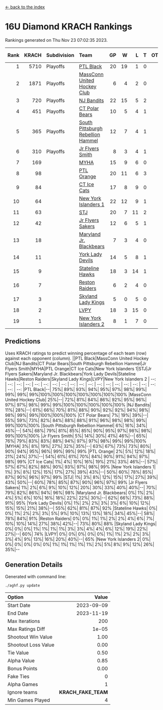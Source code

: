 [<- back to the index](readme.md)
# 16U Diamond KRACH Rankings
Rankings generated on Thu Nov 23 07:02:35 2023.

Rank|KRACH|Subdivision|Team|GP|W|L|T|OTW|OTL|SoS|Exp Wins|Win Diff
---:|---:|:---|:---|---:|---:|---:|---:|---:|---:|---:|---:|---:
1|5710|Playoffs|[PTL Black](https://gamesheetstats.com/seasons/3663/teams/140833/schedule)|20|19|1|0|2|0|371|19.8|-0.0
2|1871|Playoffs|[MassConn United Hockey Club](https://gamesheetstats.com/seasons/3663/teams/140835/schedule)|6|4|2|0|0|0|1862|4.8|-0.0
3|720|Playoffs|[NJ Bandits](https://gamesheetstats.com/seasons/3663/teams/140836/schedule)|22|15|5|2|0|2|788|16.8|-0.0
4|451|Playoffs|[CT Polar Bears](https://gamesheetstats.com/seasons/3663/teams/140834/schedule)|10|5|4|1|0|0|1273|6.3|-0.0
5|365|Playoffs|[South Pittsburgh Rebellion Hammel](https://gamesheetstats.com/seasons/3663/teams/140839/schedule)|12|7|4|1|0|0|1026|8.4|0.0
6|310|Playoffs|[Jr Flyers Smith](https://gamesheetstats.com/seasons/3663/teams/140837/schedule)|8|3|4|1|1|2|993|4.3|-0.0
7|169||[MYHA](https://gamesheetstats.com/seasons/3663/teams/140838/schedule)|15|9|6|0|0|0|867|9.9|0.0
8|98||[PTL Orange](https://gamesheetstats.com/seasons/3663/teams/140842/schedule)|20|11|6|3|1|0|93|13.4|0.0
9|84||[CT Ice Cats](https://gamesheetstats.com/seasons/3663/teams/140846/schedule)|17|8|9|0|0|1|661|8.9|0.0
10|64||[New York Islanders 1](https://gamesheetstats.com/seasons/3663/teams/140847/schedule)|22|12|9|1|3|0|108|13.4|0.0
11|63||[STJ](https://gamesheetstats.com/seasons/3663/teams/140841/schedule)|20|7|11|2|0|1|971|8.9|0.0
12|42||[Jr Flyers Sakers](https://gamesheetstats.com/seasons/3663/teams/140843/schedule)|12|6|5|1|2|0|95|7.4|0.0
13|18||[Maryland Jr. Blackbears](https://gamesheetstats.com/seasons/3663/teams/140848/schedule)|7|3|4|0|0|1|777|3.9|0.0
14|11||[York Lady Devils](https://gamesheetstats.com/seasons/3663/teams/140845/schedule)|14|5|8|1|0|2|430|6.4|0.0
15|9||[Stateline Hawks](https://gamesheetstats.com/seasons/3663/teams/140840/schedule)|18|3|14|1|0|1|1043|4.4|0.0
16|7||[Reston Raiders](https://gamesheetstats.com/seasons/3663/teams/140850/schedule)|6|2|4|0|1|0|31|2.9|0.0
17|3||[Skyland Lady Kings](https://gamesheetstats.com/seasons/3663/teams/140849/schedule)|5|0|5|0|0|0|56|0.9|0.0
18|2||[LVPY](https://gamesheetstats.com/seasons/3663/teams/140844/schedule)|18|3|15|0|0|0|101|3.9|0.0
19|1||[New York Islanders 2](https://gamesheetstats.com/seasons/3663/teams/140851/schedule)|8|1|7|0|0|0|31|1.9|0.0

## Predictions
Uses KRACH ratings to predict winning percentage of each team (row) against each opponent (column).
||PTL Black|MassConn United Hockey Club|NJ Bandits|CT Polar Bears|South Pittsburgh Rebellion Hammel|Jr Flyers Smith|MYHA|PTL Orange|CT Ice Cats|New York Islanders 1|STJ|Jr Flyers Sakers|Maryland Jr. Blackbears|York Lady Devils|Stateline Hawks|Reston Raiders|Skyland Lady Kings|LVPY|New York Islanders 2
| --: | --: | --: | --: | --: | --: | --: | --: | --: | --: | --: | --: | --: | --: | --: | --: | --: | --: | --: | --: 
|PTL Black|--| 75%| 89%| 93%| 94%| 95%| 97%| 98%| 99%| 99%| 99%| 99%|100%|100%|100%|100%|100%|100%|100%
|MassConn United Hockey Club| 25%|--| 72%| 81%| 84%| 86%| 92%| 95%| 96%| 97%| 97%| 98%| 99%| 99%|100%|100%|100%|100%|100%
|NJ Bandits| 11%| 28%|--| 61%| 66%| 70%| 81%| 88%| 90%| 92%| 92%| 94%| 98%| 98%| 99%| 99%|100%|100%|100%
|CT Polar Bears|  7%| 19%| 39%|--| 55%| 59%| 73%| 82%| 84%| 88%| 88%| 91%| 96%| 98%| 98%| 99%| 99%|100%|100%
|South Pittsburgh Rebellion Hammel|  6%| 16%| 34%| 45%|--| 54%| 68%| 79%| 81%| 85%| 85%| 90%| 95%| 97%| 98%| 98%| 99%|100%|100%
|Jr Flyers Smith|  5%| 14%| 30%| 41%| 46%|--| 65%| 76%| 79%| 83%| 83%| 88%| 94%| 97%| 97%| 98%| 99%| 99%|100%
|MYHA|  3%|  8%| 19%| 27%| 32%| 35%|--| 63%| 67%| 73%| 73%| 80%| 90%| 94%| 95%| 96%| 99%| 99%| 99%
|PTL Orange|  2%|  5%| 12%| 18%| 21%| 24%| 37%|--| 54%| 61%| 61%| 70%| 84%| 90%| 91%| 94%| 97%| 98%| 99%
|CT Ice Cats|  1%|  4%| 10%| 16%| 19%| 21%| 33%| 46%|--| 57%| 57%| 67%| 82%| 88%| 90%| 93%| 97%| 98%| 99%
|New York Islanders 1|  1%|  3%|  8%| 12%| 15%| 17%| 27%| 39%| 43%|--| 50%| 60%| 78%| 85%| 87%| 90%| 96%| 97%| 99%
|STJ|  1%|  3%|  8%| 12%| 15%| 17%| 27%| 39%| 43%| 50%|--| 60%| 78%| 85%| 87%| 90%| 96%| 97%| 99%
|Jr Flyers Sakers|  1%|  2%|  6%|  9%| 10%| 12%| 20%| 30%| 33%| 40%| 40%|--| 70%| 79%| 82%| 86%| 94%| 96%| 98%
|Maryland Jr. Blackbears|  0%|  1%|  2%|  4%|  5%|  6%| 10%| 16%| 18%| 22%| 22%| 30%|--| 62%| 66%| 73%| 88%| 91%| 95%
|York Lady Devils|  0%|  1%|  2%|  2%|  3%|  3%|  6%| 10%| 12%| 15%| 15%| 21%| 38%|--| 55%| 62%| 81%| 87%| 92%
|Stateline Hawks|  0%|  0%|  1%|  2%|  2%|  3%|  5%|  9%| 10%| 13%| 13%| 18%| 34%| 45%|--| 58%| 78%| 84%| 91%
|Reston Raiders|  0%|  0%|  1%|  1%|  2%|  2%|  4%|  6%|  7%| 10%| 10%| 14%| 27%| 38%| 42%|--| 73%| 80%| 88%
|Skyland Lady Kings|  0%|  0%|  0%|  1%|  1%|  1%|  1%|  3%|  3%|  4%|  4%|  6%| 12%| 19%| 22%| 27%|--| 60%| 74%
|LVPY|  0%|  0%|  0%|  0%|  0%|  1%|  1%|  2%|  2%|  3%|  3%|  4%|  9%| 13%| 16%| 20%| 40%|--| 65%
|New York Islanders 2|  0%|  0%|  0%|  0%|  0%|  0%|  1%|  1%|  1%|  1%|  1%|  2%|  5%|  8%|  9%| 12%| 26%| 35%|--

## Generation Details

Generated with command line:
```
./aghf.py update
```

| Option | Value |
| :----- | ----: |
| Start Date | 2023-09-09 |
| End Date | 2023-11-19 |
| Max Iterations | 200 |
| Max Ratings Diff | 1e-05 |
| Shootout Win Value | 1.00 |
| Shootout Loss Value | 0.00 |
| Tie Value | 0.50 |
| Alpha Value | 0.85 |
| Bonus Points | 0.00 |
| Fake Ties | 0 |
| Alpha Games | 1 |
| Ignore teams | __KRACH_FAKE_TEAM__ |
| Min Games Played | 4 |

